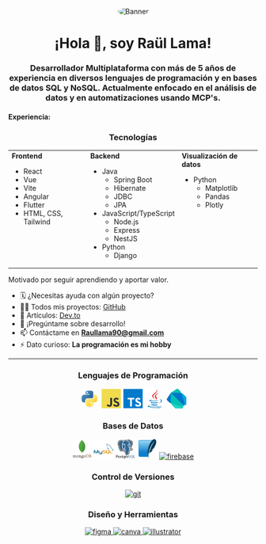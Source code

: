 <p align="center">
  <img src="https://raullam.github.io/miWeb/assets/images/heri.jpg" alt="Banner" width="200" style="border-radius: 50%;"/>
</p>

<h1 align="center">¡Hola 👋, soy Raül Lama!</h1>
<h3 align="center">Desarrollador Multiplataforma con más de 5 años de experiencia en diversos lenguajes de programación y en bases de datos SQL y NoSQL. Actualmente enfocado en el análisis de datos y en automatizaciones usando MCP's.</h3>
  
<h4>Experiencia:</h4>
<h3 align="center">Tecnologías</h3>

<table align="center">
  <tr>
    <td valign="top">
      <strong>Frontend</strong>
      <ul>
        <li>React</li>
        <li>Vue</li>
        <li>Vite</li>
        <li>Angular</li>
        <li>Flutter</li>
        <li>HTML, CSS, Tailwind</li>
      </ul>
    </td>
    <td valign="top">
      <strong>Backend</strong>
      <ul>
        <li>Java
          <ul>
            <li>Spring Boot</li>
            <li>Hibernate</li>
            <li>JDBC</li>
            <li>JPA</li>
          </ul>
        </li>
        <li>JavaScript/TypeScript
          <ul>
            <li>Node.js</li>
            <li>Express</li>
            <li>NestJS</li>
          </ul>
        </li>
        <li>Python
          <ul>
            <li>Django</li>
          </ul>
        </li>
      </ul>
    </td>
    <td valign="top">
      <strong>Visualización de datos</strong>
      <ul>
        <li>Python
          <ul>
            <li>Matplotlib</li>
            <li>Pandas</li>
            <li>Plotly</li>
          </ul>
        </li>
      </ul>
    </td>
  </tr>
</table>

Motivado por seguir aprendiendo y aportar valor.

- 🗓️ ¿Necesitas ayuda con algún proyecto?  
- 👨‍💻 Todos mis proyectos: [GitHub](https://github.com/Raullam)  
- 📝 Artículos: [Dev.to](https://dev.to/raullam)  
- 💬 ¡Pregúntame sobre desarrollo!  
- 📫 Contáctame en **Raullama90@gmail.com**  
- ⚡ Dato curioso: **La programación es mi hobby**  

---

<h3 align="center">Lenguajes de Programación</h3>
<p align="center">
  <a href="https://www.python.org/" target="_blank"><img src="https://raw.githubusercontent.com/devicons/devicon/master/icons/python/python-original.svg" alt="python" width="40" height="40"/></a>
  <a href="https://www.javascript.com/" target="_blank"><img src="https://raw.githubusercontent.com/devicons/devicon/master/icons/javascript/javascript-original.svg" alt="javascript" width="40" height="40"/></a>
  <a href="https://www.typescriptlang.org/" target="_blank"><img src="https://raw.githubusercontent.com/devicons/devicon/master/icons/typescript/typescript-original.svg" alt="typescript" width="40" height="40"/></a>
  <a href="https://www.java.com/" target="_blank"><img src="https://raw.githubusercontent.com/devicons/devicon/master/icons/java/java-original.svg" alt="java" width="40" height="40"/></a>
  <a href="https://dart.dev/" target="_blank"><img src="https://raw.githubusercontent.com/devicons/devicon/master/icons/dart/dart-original.svg" alt="dart" width="40" height="40"/></a>
</p>


<h3 align="center">Bases de Datos</h3>
<p align="center">
  <a href="https://www.mongodb.com/" target="_blank"><img src="https://raw.githubusercontent.com/devicons/devicon/master/icons/mongodb/mongodb-original-wordmark.svg" alt="mongodb" width="40" height="40"/></a>
  <a href="https://www.mysql.com/" target="_blank"><img src="https://raw.githubusercontent.com/devicons/devicon/master/icons/mysql/mysql-original-wordmark.svg" alt="mysql" width="40" height="40"/></a>
  <a href="https://www.postgresql.org/" target="_blank"><img src="https://raw.githubusercontent.com/devicons/devicon/master/icons/postgresql/postgresql-original-wordmark.svg" alt="postgresql" width="40" height="40"/></a>
  <a href="https://www.sqlite.org/" target="_blank"><img src="https://raw.githubusercontent.com/devicons/devicon/master/icons/sqlite/sqlite-original.svg" alt="sqlite" width="40" height="40"/></a>
  <a href="https://firebase.google.com/" target="_blank"><img src="https://www.vectorlogo.zone/logos/firebase/firebase-icon.svg" alt="firebase" width="40" height="40"/></a>
</p>

<h3 align="center">Control de Versiones</h3>
<p align="center">
  <a href="https://git-scm.com/" target="_blank"><img src="https://www.vectorlogo.zone/logos/git-scm/git-scm-icon.svg" alt="git" width="40" height="40"/></a>
</p>

<h3 align="center">Diseño y Herramientas</h3>
<p align="center">
  <a href="https://www.figma.com/" target="_blank">
    <img src="[assets/images/figma.png](https://cdn-icons-png.flaticon.com/512/5968/5968705.png)" alt="figma" width="40" height="40"/>
  </a>
  <a href="https://www.canva.com/" target="_blank">
  <img src="https://github.com/Raullam/Portfolio_Flutter_25/blob/main/assets/assets/tecnologias/canva.png" alt="canva" width="40" height="40"/>
</a>
<a href="https://www.adobe.com/in/products/illustrator.html" target="_blank"><img src="https://www.vectorlogo.zone/logos/adobe_illustrator/adobe_illustrator-icon.svg" alt="illustrator" width="40" height="40"/></a>
</p>
